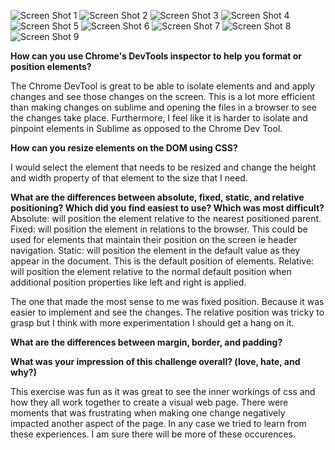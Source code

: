![Screen Shot 1](/imgs/01.PNG)
![Screen Shot 2](/imgs/02.PNG)
![Screen Shot 3](/imgs/03.PNG)
![Screen Shot 4](/imgs/04.PNG)
![Screen Shot 5](/imgs/05.PNG)
![Screen Shot 6](/imgs/06.PNG)
![Screen Shot 7](/imgs/07.PNG)
![Screen Shot 8](/imgs/08.PNG)
![Screen Shot 9](/imgs/09.PNG)


**How can you use Chrome's DevTools inspector to help you format or position elements?**

The Chrome DevTool is great to be able to isolate elements and and apply changes and see those changes on the screen.  This is a lot more efficient than making changes on sublime and opening the files in a browser to see the changes take place. Furthermore, I feel like it is harder to isolate and pinpoint elements in Sublime as opposed to the Chrome Dev Tool.

**How can you resize elements on the DOM using CSS?**

I would select the element that needs to be resized and change the height and width property of that element to the size that I need.

**What are the differences between absolute, fixed, static, and relative positioning? Which did you find easiest to use? Which was most difficult?**
Absolute: will position the element relative to the nearest positioned parent.
Fixed: will position the element in relations to the browser. This could be used for elements that maintain their position on the screen ie header navigation.
Static: will position the element in the default value as they appear in the document. This is the default position of elements.
Relative: will position the element relative to the normal default position when additional position properties like left and right is applied.

The one that made the most sense to me was fixed position. Because it was easier to implement and see the changes. The relative position was tricky to grasp but I think with more experimentation I should get a hang on it.

**What are the differences between margin, border, and padding?**

**What was your impression of this challenge overall? (love, hate, and why?)**

This exercise was fun as it was great to see the inner workings of css and how they all work together to create a visual web page. There were moments that was frustrating when making one change negatively impacted another aspect of the page. In any case we tried to learn from these experiences. I am sure there will be more of these occurences.